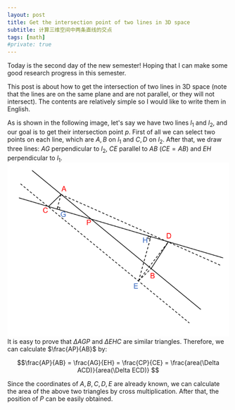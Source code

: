 ```yaml
---
layout: post
title: Get the intersection point of two lines in 3D space
subtitle: 计算三维空间中两条直线的交点
tags: [math]
#private: true
---
```


<head>
    <script src="https://cdn.mathjax.org/mathjax/latest/MathJax.js?config=TeX-AMS-MML_HTMLorMML" type="text/javascript"></script>
    <script type="text/x-mathjax-config">
        MathJax.Hub.Config({
            tex2jax: {
            skipTags: ['script', 'noscript', 'style', 'textarea', 'pre'],
            inlineMath: [['$','$']]
            }
        });
    </script>
</head>

Today is the second day of the new semester! Hoping that I can make some good research progress in this semester.

This post is about how to get the intersection of two lines in 3D space (note that the lines are on the same plane and are not parallel, or they will not intersect). The contents are relatively simple so I would like to write them in English.

As is shown in the following image, let's say we have two lines $l_1$ and $l_2$, and our goal is to get their intersection point $p$. First of all we can select two points on each line, which are $A,B$ on $l_1$ and $C,D$ on $l_2$. After that, we draw three lines: $AG$ perpendicular to $l_2$, $CE$ parallel to $AB$ ($CE=AB$) and $EH$ perpendicular to $l_1$.
<br>
![](../assets/line.png)
<br>
It is easy to prove that $\Delta AGP$ and $\Delta EHC$ are similar triangles. Therefore, we can calculate $\frac{AP}{AB}$ by:

 $$\frac{AP}{AB} = \frac{AG}{EH} = \frac{CP}{CE} = \frac{area(\Delta ACD)}{area(\Delta ECD)} $$

Since the coordinates of $A, B, C, D, E$ are already known, we can calculate the area of the above two triangles by cross multiplication. After that, the position of $P$ can be easily obtained.
